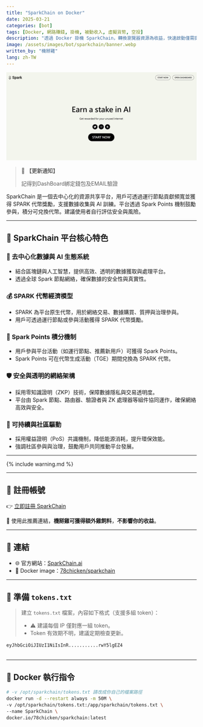 ```yaml
---
title: "SparkChain on Docker"
date: 2025-03-21
categories: [bot]
tags: [Docker, 網路賺錢, 掛機, 被動收入, 虛擬貨幣, 空投]
description: "透過 Docker 掛機 SparkChain，轉換瀏覽器資源為收益，快速啟動僅需提供 token。"
image: /assets/images/bot/sparkchain/banner.webp
written_by: "機掰雞"
lang: zh-TW
---
```


![SparkChain 封面圖](/assets/images/bot/sparkchain/banner.webp)
> 📢 **【更新通知】**
>
> 記得到DashBoard綁定錢包及EMAIL驗證

SparkChain 是一個去中心化的資源共享平台，用戶可透過運行節點貢獻頻寬並獲得 SPARK 代幣獎勵，支援數據收集與 AI 訓練。平台透過 Spark Points 機制鼓勵參與，積分可兌換代幣。建議使用者自行評估安全與風險。

---

## 🌟 SparkChain 平台核心特色

### 🔗 去中心化數據與 AI 生態系統
- 結合區塊鏈與人工智慧，提供高效、透明的數據獲取與處理平台。
- 透過全球 Spark 節點網絡，確保數據的安全性與真實性。

### 💰 SPARK 代幣經濟模型
- SPARK 為平台原生代幣，用於網絡交易、數據購買、質押與治理參與。
- 用戶可透過運行節點或參與活動獲得 SPARK 代幣獎勵。

### 🧩 Spark Points 積分機制
- 用戶參與平台活動（如運行節點、推薦新用戶）可獲得 Spark Points。
- Spark Points 可在代幣生成活動（TGE）期間兌換為 SPARK 代幣。

### 🛡️ 安全與透明的網絡架構
- 採用零知識證明（ZKP）技術，保障數據隱私與交易透明度。
- 平台由 Spark 節點、路由器、驗證者與 ZK 處理器等組件協同運作，確保網絡高效與安全。

### 🌱 可持續與社區驅動
- 採用權益證明（PoS）共識機制，降低能源消耗，提升環保效能。
- 強調社區參與與治理，鼓勵用戶共同推動平台發展。


---

{% include warning.md %}

---

## 📝 註冊帳號

👉 [立即註冊 SparkChain](https://sparkchain.ai/register/?r=46811180)

🎉 使用此推薦連結，**機掰雞可獲得額外雞飼料**，**不影響你的收益**。

---

## 🔗 連結

- 🌐 官方網站：[SparkChain.ai](https://sparkchain.ai/)
- 🐳 Docker image：[78chicken/sparkchain](https://hub.docker.com/r/78chicken/sparkchain)

---

## 📄 準備 `tokens.txt`

> 建立 `tokens.txt` 檔案，內容如下格式（支援多組 token）：
>
> - ⚠️ 建議每個 IP 僅對應一組 token。
> - Token 有效期不明，建議定期檢查更新。
```txt
eyJhbGciOiJIUzI1NiIsInR...........rwY5lgEZ4
```

##
---

## 🐳 Docker 執行指令
```bash
# -v /opt/sparkchain/tokens.txt 請改成你自己的檔案路徑
docker run -d --restart always -m 50M \
-v /opt/sparkchain/tokens.txt:/app/sparkchain/tokens.txt \
--name SparkChain \
docker.io/78chicken/sparkchain:latest
```
